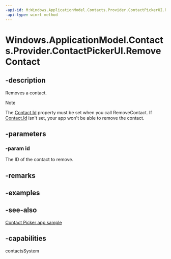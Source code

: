 ```yaml
---
-api-id: M:Windows.ApplicationModel.Contacts.Provider.ContactPickerUI.RemoveContact(System.String)
-api-type: winrt method
---
```


<!-- Method syntax
public void RemoveContact(System.String id)
-->

# Windows.ApplicationModel.Contacts.Provider.ContactPickerUI.RemoveContact

## -description
Removes a contact.

> [!NOTE]
> The [Contact.Id](../windows.applicationmodel.contacts/contact_id.md) property must be set when you call RemoveContact. If [Contact.Id](../windows.applicationmodel.contacts/contact_id.md) isn't set, your app won't be able to remove the contact.

## -parameters
### -param id
The ID of the contact to remove.

## -remarks


## -examples

## -see-also
[Contact Picker app sample](https://go.microsoft.com/fwlink/p/?linkid=231575)
## -capabilities
contactsSystem
